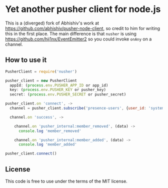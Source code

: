 # Yet another pusher client for node.js

This is a (diverged) fork of Abhishiv's work at https://github.com/abhishiv/pusher-node-client, so credit to him for writing this in the first place.
The main difference is that `nusher` is using https://github.com/hij1nx/EventEmitter2 so you could invoke `onAny` on a channel.

## How to use it

```javascript
PusherClient = require('nusher')

pusher_client = new PusherClient
  appId: (process.env.PUSHER_APP_ID or app_id)
  key: (process.env.PUSHER_KEY or pusher_key)
  secret: (process.env.PUSHER_SECRET or pusher_secret)

pusher_client.on 'connect', ->
  channel = pusher_client.subscribe('presence-users', {user_id: 'system'})

  channel.on 'success', ->

    channel.on 'pusher_internal:member_removed', (data) ->
      console.log 'member_removed'

    channel.on 'pusher_internal:member_added', (data) ->
      console.log 'member_added'

pusher_client.connect()
```

## License

This code is free to use under the terms of the MIT license.
